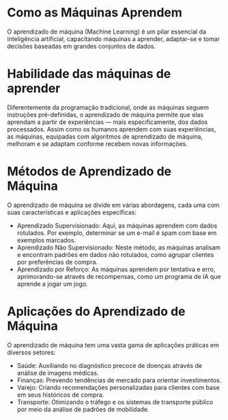 # Como as Máquinas Aprendem

O aprendizado de máquina (Machine Learning) é um pilar essencial da inteligência artificial, capacitando máquinas a aprender, adaptar-se e tomar decisões baseadas em grandes conjuntos de dados.

# Habilidade das máquinas de aprender
Diferentemente da programação tradicional, onde as máquinas seguem instruções pré-definidas, o aprendizado de máquina permite que elas aprendam a partir de experiências — mais especificamente, dos dados processados. Assim como os humanos aprendem com suas experiências, as máquinas, equipadas com algoritmos de aprendizado de máquina, melhoram e se adaptam conforme recebem novas informações.

# Métodos de Aprendizado de Máquina
O aprendizado de máquina se divide em várias abordagens, cada uma com suas características e aplicações específicas:

- Aprendizado Supervisionado: Aqui, as máquinas aprendem com dados rotulados. Por exemplo, determinar se um e-mail é spam com base em exemplos marcados.
- Aprendizado Não Supervisionado: Neste método, as máquinas analisam e encontram padrões em dados não rotulados, como agrupar clientes por preferências de compra.
- Aprendizado por Reforço: As máquinas aprendem por tentativa e erro, aprimorando-se através de recompensas, como um programa de IA que aprende a jogar um jogo.

# Aplicações do Aprendizado de Máquina
O aprendizado de máquina tem uma vasta gama de aplicações práticas em diversos setores:

- Saúde: Auxiliando no diagnóstico precoce de doenças através de análise de imagens médicas.
- Finanças: Prevendo tendências de mercado para orientar investimentos.
- Varejo: Criando recomendações personalizadas para clientes com base em seus históricos de compra.
- Transporte: Otimizando o tráfego e os sistemas de transporte público por meio da análise de padrões de mobilidade.